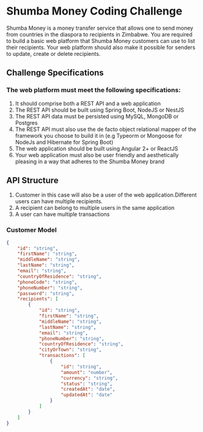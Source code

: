 # Shumba Money Coding Challenge

Shumba Money is a money transfer service that allows one to send money from countries in the diaspora to recipients in Zimbabwe. You are required to build a basic web platform that Shumba Money customers can use to list their recipients. Your web platform should also make it possible for senders to update, create or delete recipients.

## Challenge Specifications
### The web platform must meet the following specifications:
1. It should comprise both a REST API and a web application
2. The REST API should be built using Spring Boot, NodeJS or NestJS
3. The REST API data must be persisted using MySQL, MongoDB or Postgres
4.  The REST API must also use the de facto object relational mapper of the framework you choose to build it in (e.g Typeorm or Mongoose for NodeJs and Hibernate for Spring Boot)
5. The web application should be built using Angular 2+ or ReactJS
6. Your web application must also be user friendly and aesthetically pleasing in a way that adheres to the Shumba Money brand

## API Structure
1. Customer in this case will also be a user of the web application.Different users can have multiple recipients. 
2. A recipient can belong to multiple users in the same application
3. A user can have multiple transactions

### Customer Model
```json
{
    "id": "string",
    "firstName": "string",
    "middleName": "string",
    "lastName": "string",
    "email": "string",
    "countryOfResidence": "string",
    "phoneCode": "string",
    "phoneNumber": "string",
    "password": "string",
    "recipients": [
        {
            "id": "string",
            "firstName": "string",
            "middleName": "string",
            "lastName": "string",
            "email": "string",
            "phoneNumber": "string",
            "countryOfResidence": "string",
            "cityOrTown": "string",
            "transactions": [
                {
                    "id": "string",
                    "amount": "number",
                    "currency": "string",
                    "status": "string",
                    "createdAt": "date",
                    "updatedAt": "date"
                }
            ]
        }
    ]
}
```